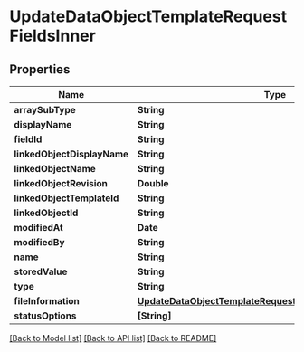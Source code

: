 # UpdateDataObjectTemplateRequestFieldsInner

## Properties
Name | Type | Description | Notes
------------ | ------------- | ------------- | -------------
**arraySubType** | **String** |  | [optional] 
**displayName** | **String** |  | 
**fieldId** | **String** |  | 
**linkedObjectDisplayName** | **String** |  | [optional] 
**linkedObjectName** | **String** |  | [optional] 
**linkedObjectRevision** | **Double** |  | [optional] 
**linkedObjectTemplateId** | **String** |  | [optional] 
**linkedObjectId** | **String** |  | [optional] 
**modifiedAt** | **Date** |  | [optional] 
**modifiedBy** | **String** |  | [optional] 
**name** | **String** |  | 
**storedValue** | **String** |  | [optional] 
**type** | **String** |  | 
**fileInformation** | [**UpdateDataObjectTemplateRequestFieldsInnerFileInformation**](UpdateDataObjectTemplateRequestFieldsInnerFileInformation.md) |  | [optional] 
**statusOptions** | **[String]** |  | [optional] 

[[Back to Model list]](../README.md#documentation-for-models) [[Back to API list]](../README.md#documentation-for-api-endpoints) [[Back to README]](../README.md)


